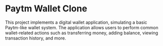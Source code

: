 <h1>
  Paytm Wallet Clone 
</h1>
<p>This project implements a digital wallet application, simulating a basic Paytm-like wallet system. The application allows users to perform common wallet-related actions such as transferring money, adding balance, viewing transaction history, and more.</p>
